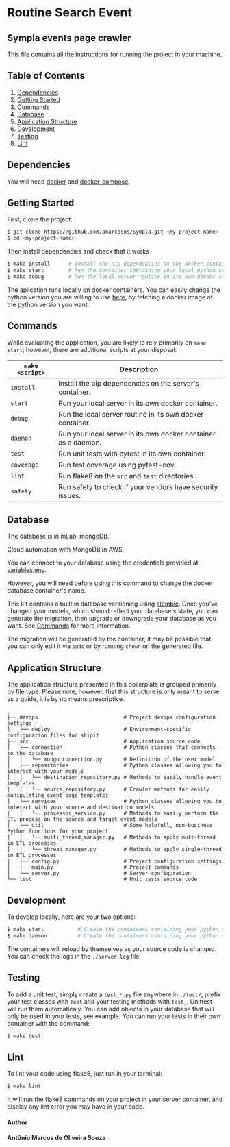 
# Routine Search Event

## Sympla events page crawler

This file contains all the instructions for running the project in your machine.

## Table of Contents

1. [Dependencies](#dependencies)
1. [Getting Started](#getting-started)
1. [Commands](#commands)
1. [Database](#database)
1. [Application Structure](#application-structure)
1. [Development](#development)
1. [Testing](#testing)
1. [Lint](#lint)

## Dependencies

You will need [docker](https://docs.docker.com/engine/installation/) and [docker-compose](https://docs.docker.com/compose/install/).

## Getting Started

First, clone the project:

```bash
$ git clone https://github.com/amarcosos/Sympla.git <my-project-name>
$ cd <my-project-name>
```

Then install dependencies and check that it works

```bash
$ make install      # Install the pip dependencies on the docker container
$ make start        # Run the container containing your local python server
$ make debug        # Run the local server routine in its own docker container
```

The aplication runs locally on docker containers. You can easily change the python version you are willing to use [here](https://github.com/amarcosos/Sympla/tree/master/Services/service-events/docker-compose.yml#L4), by fetching a docker image of the python version you want.

## Commands

While evaluating the application, you are likely to rely primarily on `make start`; however, there are additional scripts at your disposal:

| `make <script>` | Description                                                                  |
| --------------- | ---------------------------------------------------------------------------- |
| `install`       | Install the pip dependencies on the server's container.                      |
| `start`         | Run your local server in its own docker container.                           |
| `debug`         | Run the local server routine in its own docker container.                           |
| `daemon`        | Run your local server in its own docker container as a daemon.               |
| `test`          | Run unit tests with pytest in its own container.                             |
| `coverage`      | Run test coverage using pytest-cov.                                          |
| `lint`          | Run flake8 on the `src` and `test` directories.                              |
| `safety`        | Run safety to check if your vendors have security issues.                    |

## Database

The database is in [mLab](https://mlab.com), [mongoDB](https://www.mongodb.com).

Cloud automation with MongoDB in AWS.

You can connect to your database using the credentials provided at: [variables.env](https://github.com/amarcosos/Sympla/edit/master/DataProcessing/routine-search-event/varibles.env#L4).

However, you will need before using this command to change the docker database container's name.

This kit contains a built in database versioning using [alembic](https://pypi.python.org/pypi/alembic).
Once you've changed your models, which should reflect your database's state, you can generate the migration, then upgrade or downgrade your database as you want. See [Commands](#commands) for more information.

The migration will be generated by the container, it may be possible that you can only edit it via `sudo` or by running `chown` on the generated file.

## Application Structure

The application structure presented in this boilerplate is grouped primarily by file type. Please note, however, that this structure is only meant to serve as a guide, it is by no means prescriptive.

```
.
├── devops                            # Project devops configuration settings
│   └── deploy                        # Environment-specific configuration files for shipit
├── src                               # Application source code
│   ├── connection                    # Python classes that connects to the database
│   │   └── mongo_connection.py       # Definition of the user model
│   ├── repositories                  # Python classes allowing you to interact with your models
│   │   └── destination_repository.py # Methods to easily handle event templates
│   │   └── source_repository.py      # Crawler methods for easily manipulating event page templates
│   ├── services                      # Python classes allowing you to interact with your source and destination models
│   │   └── processor_service.py      # Methods to easily perform the ETL process on the source and target event models
│   ├── util                          # Some helpfull, non-business Python functions for your project
│   │   └── multi_thread_manager.py   # Methods to apply mult-thread in ETL processes
│   │   └── thread_manager.py         # Methods to apply single-thread in ETL processes
│   ├── config.py                     # Project configuration settings
│   ├── main.py                       # Project commands
│   └── server.py                     # Server configuration
└── test                              # Unit tests source code
```

## Development

To develop locally, here are your two options:

```bash
$ make start           # Create the containers containing your python server in your terminal
$ make daemon          # Create the containers containing your python server as a daemon
```

The containers will reload by themselves as your source code is changed.
You can check the logs in the `./server.log` file.

## Testing

To add a unit test, simply create a `test_*.py` file anywhere in `./test/`, prefix your test classes with `Test` and your testing methods with `test_`. Unittest will run them automaticaly.
You can add objects in your database that will only be used in your tests, see example.
You can run your tests in their own container with the command:

```bash
$ make test
```

## Lint

To lint your code using flake8, just run in your terminal:

```bash
$ make lint
```

It will run the flake8 commands on your project in your server container, and display any lint error you may have in your code.

#### Author
#### Antônio Marcos de Oliveira Souza
